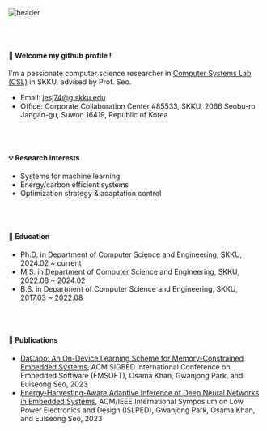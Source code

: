 ![header](https://capsule-render.vercel.app/api?type=cylinder&color=000000&height=100&section=header&text=PGJ&fontColor=ffffff&fontSize=70&animation=fadeIn&fontAlignY=55&desc=%20&descAlignY=62&descAlign=62)

<br/><br/>
####  :wave: Welcome my github profile !

I'm a passionate computer science researcher in [Computer Systems Lab (CSL)](http://csl.skku.edu/GJPark) in SKKU, advised by Prof. Seo.
* Email: jesj74@g.skku.edu
* Office: Corporate Collaboration Center #85533, SKKU, 2066 Seobu-ro Jangan-gu, Suwon 16419, Republic of Korea

<br/><br/>
#### 💡 Research Interests
* Systems for machine learning
* Energy/carbon efficient systems
* Optimization strategy & adaptation control

<br/><br/>
#### 📖 Education
* Ph.D. in Department of Computer Science and Engineering, SKKU, 2024.02 ~ current
* M.S. in Department of Computer Science and Engineering, SKKU, 2022.08 ~ 2024.02
* B.S. in Department of Computer Science and Engineering, SKKU, 2017.03 ~ 2022.08

<br/><br/>
#### :page_facing_up: Publications
* [DaCapo: An On-Device Learning Scheme for Memory-Constrained Embedded Systems](https://dl.acm.org/doi/full/10.1145/3609121), ACM SIGBED International Conference on Embedded Software (EMSOFT), Osama Khan, Gwanjong Park, and Euiseong Seo, 2023
* [Energy-Harvesting-Aware Adaptive Inference of Deep Neural Networks in Embedded Systems](https://ieeexplore.ieee.org/abstract/document/10244276), ACM/IEEE International Symposium on Low Power Electronics and Design (ISLPED), Gwanjong Park, Osama Khan, and Euiseong Seo, 2023
